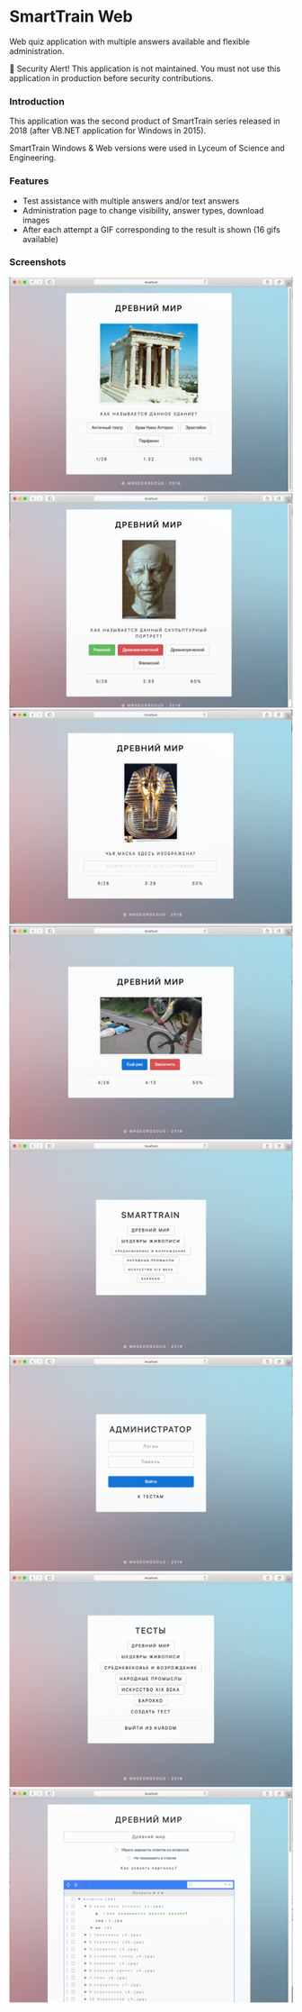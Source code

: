 # SmartTrain Web

Web quiz application with multiple answers available and flexible administration.

:closed_book: Security Alert! This application is not maintained. You must not use this application in production before security contributions.

### Introduction

This application was the second product of SmartTrain series released in 2018 (after VB.NET application for Windows in 2015).

SmartTrain Windows & Web versions were used in Lyceum of Science and Engineering. 

### Features

* Test assistance with multiple answers and/or text answers
* Administration page to change visibility, answer types, download images
* After each attempt a GIF corresponding to the result is shown (16 gifs available)

### Screenshots

![](etc/smtrn1.PNG)
![](etc/smtrn2.PNG)
![](etc/smtrn3.PNG)
![](etc/smtrn4.PNG)
![](etc/smtrn5.PNG)
![](etc/smtrn6.PNG)
![](etc/smtrn7.PNG)
![](etc/smtrn8.PNG)